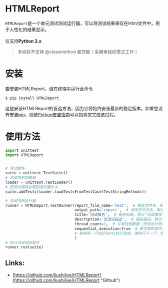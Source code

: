 # HTMLReport

`HTMLReport`是一个单元测试测试运行器，可以将测试结果保存在Html文件中，用于人性化的结果显示。<br><br>仅支持**Python 3.x**

> 多线程不支持 @classmethod 装饰器！采用单线程模式工作！

# 安装
要安装HTMLReport，请在终端中运行此命令
```py
$ pip install HTMLReport
```
这是安装HTMLReport的首选方法，因为它将始终安装最新的稳定版本。如果您没有安装[pip](https://pip.pypa.io/)，则该[Python安装指南](http://docs.python-guide.org/en/latest/starting/installation/ "Python安装指南")可以指导您完成该过程。

# 使用方法
```py
import unittest
import HTMLReport


# 测试套件
suite = unittest.TestSuite()
# 测试用例加载器
loader = unittest.TestLoader()
# 把测试用例加载到测试套件中
suite.addTests(loader.loadTestsFromTestCase(TestStringMethods))

# 测试用例执行器
runner = HTMLReport.TestRunner(report_file_name='test',  # 报告文件名，默认“test”
                               output_path='report',  # 保存文件夹名，默认“report”
                               title='测试报告',  # 报告标题，默认“测试报告”
                               description='无测试描述',  # 报告描述，默认“无测试描述”
                               thread_count=1,  # 并发线程数量（无序执行测试），默认数量 1
                               sequential_execution=True  # 是否按照套件添加(addTests)顺序执行，
                               # 会等待一个addTests执行完成，再执行下一个，默认 False
                               )
# 执行测试用例套件
runner.run(suite)
```

Links:
---------
* [https://github.com/liushilive/HTMLReport](https://github.com/liushilive/HTMLReport "Github")